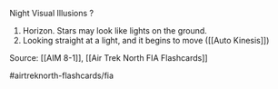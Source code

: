 Night Visual Illusions
?
1. Horizon. Stars may look like lights on the ground.
2. Looking straight at a light, and it begins to move ([[Auto Kinesis]])
<!--SR:!2022-10-03,4,270-->

Source: [[AIM 8-1]], [[Air Trek North FIA Flashcards]]

#airtreknorth-flashcards/fia